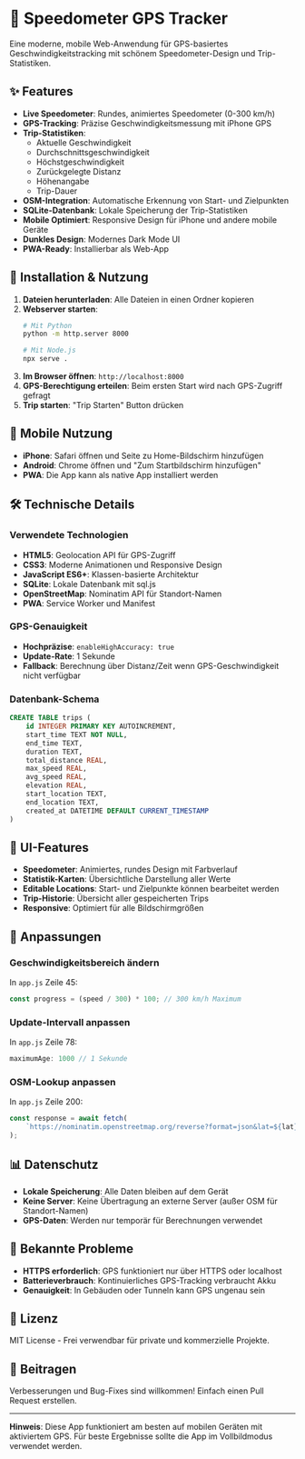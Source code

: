 # 🚗 Speedometer GPS Tracker

Eine moderne, mobile Web-Anwendung für GPS-basiertes Geschwindigkeitstracking mit schönem Speedometer-Design und Trip-Statistiken.

## ✨ Features

- **Live Speedometer**: Rundes, animiertes Speedometer (0-300 km/h)
- **GPS-Tracking**: Präzise Geschwindigkeitsmessung mit iPhone GPS
- **Trip-Statistiken**: 
  - Aktuelle Geschwindigkeit
  - Durchschnittsgeschwindigkeit
  - Höchstgeschwindigkeit
  - Zurückgelegte Distanz
  - Höhenangabe
  - Trip-Dauer
- **OSM-Integration**: Automatische Erkennung von Start- und Zielpunkten
- **SQLite-Datenbank**: Lokale Speicherung der Trip-Statistiken
- **Mobile Optimiert**: Responsive Design für iPhone und andere mobile Geräte
- **Dunkles Design**: Modernes Dark Mode UI
- **PWA-Ready**: Installierbar als Web-App

## 🚀 Installation & Nutzung

1. **Dateien herunterladen**: Alle Dateien in einen Ordner kopieren
2. **Webserver starten**: 
   ```bash
   # Mit Python
   python -m http.server 8000
   
   # Mit Node.js
   npx serve .
   ```
3. **Im Browser öffnen**: `http://localhost:8000`
4. **GPS-Berechtigung erteilen**: Beim ersten Start wird nach GPS-Zugriff gefragt
5. **Trip starten**: "Trip Starten" Button drücken

## 📱 Mobile Nutzung

- **iPhone**: Safari öffnen und Seite zu Home-Bildschirm hinzufügen
- **Android**: Chrome öffnen und "Zum Startbildschirm hinzufügen"
- **PWA**: Die App kann als native App installiert werden

## 🛠 Technische Details

### Verwendete Technologien
- **HTML5**: Geolocation API für GPS-Zugriff
- **CSS3**: Moderne Animationen und Responsive Design
- **JavaScript ES6+**: Klassen-basierte Architektur
- **SQLite**: Lokale Datenbank mit sql.js
- **OpenStreetMap**: Nominatim API für Standort-Namen
- **PWA**: Service Worker und Manifest

### GPS-Genauigkeit
- **Hochpräzise**: `enableHighAccuracy: true`
- **Update-Rate**: 1 Sekunde
- **Fallback**: Berechnung über Distanz/Zeit wenn GPS-Geschwindigkeit nicht verfügbar

### Datenbank-Schema
```sql
CREATE TABLE trips (
    id INTEGER PRIMARY KEY AUTOINCREMENT,
    start_time TEXT NOT NULL,
    end_time TEXT,
    duration TEXT,
    total_distance REAL,
    max_speed REAL,
    avg_speed REAL,
    elevation REAL,
    start_location TEXT,
    end_location TEXT,
    created_at DATETIME DEFAULT CURRENT_TIMESTAMP
)
```

## 🎨 UI-Features

- **Speedometer**: Animiertes, rundes Design mit Farbverlauf
- **Statistik-Karten**: Übersichtliche Darstellung aller Werte
- **Editable Locations**: Start- und Zielpunkte können bearbeitet werden
- **Trip-Historie**: Übersicht aller gespeicherten Trips
- **Responsive**: Optimiert für alle Bildschirmgrößen

## 🔧 Anpassungen

### Geschwindigkeitsbereich ändern
In `app.js` Zeile 45:
```javascript
const progress = (speed / 300) * 100; // 300 km/h Maximum
```

### Update-Intervall anpassen
In `app.js` Zeile 78:
```javascript
maximumAge: 1000 // 1 Sekunde
```

### OSM-Lookup anpassen
In `app.js` Zeile 200:
```javascript
const response = await fetch(
    `https://nominatim.openstreetmap.org/reverse?format=json&lat=${lat}&lon=${lng}&zoom=18&addressdetails=1`
);
```

## 📊 Datenschutz

- **Lokale Speicherung**: Alle Daten bleiben auf dem Gerät
- **Keine Server**: Keine Übertragung an externe Server (außer OSM für Standort-Namen)
- **GPS-Daten**: Werden nur temporär für Berechnungen verwendet

## 🐛 Bekannte Probleme

- **HTTPS erforderlich**: GPS funktioniert nur über HTTPS oder localhost
- **Batterieverbrauch**: Kontinuierliches GPS-Tracking verbraucht Akku
- **Genauigkeit**: In Gebäuden oder Tunneln kann GPS ungenau sein

## 📝 Lizenz

MIT License - Frei verwendbar für private und kommerzielle Projekte.

## 🤝 Beitragen

Verbesserungen und Bug-Fixes sind willkommen! Einfach einen Pull Request erstellen.

---

**Hinweis**: Diese App funktioniert am besten auf mobilen Geräten mit aktiviertem GPS. Für beste Ergebnisse sollte die App im Vollbildmodus verwendet werden.


